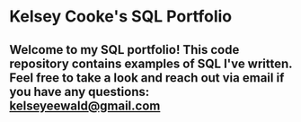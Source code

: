 # Kelsey Cooke's SQL Portfolio

## Welcome to my SQL portfolio! This code repository contains examples of SQL I've written. Feel free to take a look and reach out via email if you have any questions: kelseyeewald@gmail.com
